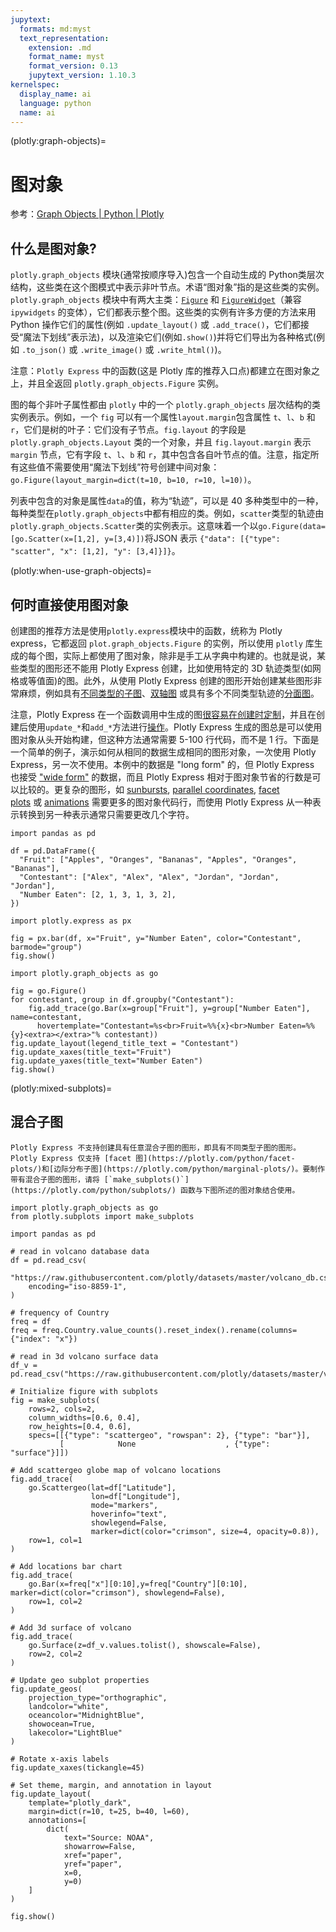 ```yaml
---
jupytext:
  formats: md:myst
  text_representation:
    extension: .md
    format_name: myst
    format_version: 0.13
    jupytext_version: 1.10.3
kernelspec:
  display_name: ai
  language: python
  name: ai
---
```


(plotly:graph-objects)=
# 图对象

参考：[Graph Objects | Python | Plotly](https://plotly.com/python/graph-objects/)

## 什么是图对象?

`plotly.graph_objects` 模块(通常按顺序导入)包含一个自动生成的 Python类层次结构，这些类在这个图模式中表示非叶节点。术语“图对象”指的是这些类的实例。`plotly.graph_objects` 模块中有两大主类：[`Figure`](https://plotly.com/python-api-reference/generated/plotly.graph_objects.Figure.html) 和 [`FigureWidget`](plotly:figurewidget)（兼容 `ipywidgets` 的变体），它们都表示整个图。这些类的实例有许多方便的方法来用 Python 操作它们的属性(例如 `.update_layout()` 或 `.add_trace()`，它们都接受“魔法下划线”表示法)，以及渲染它们(例如`.show()`)并将它们导出为各种格式(例如 `.to_json()` 或 `.write_image()` 或 `.write_html()`)。

注意：`Plotly Express` 中的函数(这是 Plotly 库的推荐入口点)都建立在图对象之上，并且全返回 `plotly.graph_objects.Figure` 实例。

图的每个非叶子属性都由 `plotly` 中的一个 `plotly.graph_objects` 层次结构的类实例表示。例如，一个 `fig` 可以有一个属性`layout.margin`包含属性 `t`、`l`、`b` 和 `r`，它们是树的叶子：它们没有子节点。`fig.layout` 的字段是 `plotly.graph_objects.Layout` 类的一个对象，并且 `fig.layout.margin` 表示 `margin` 节点，它有字段 `t`、`l`、`b` 和 `r`，其中包含各自叶节点的值。注意，指定所有这些值不需要使用“魔法下划线”符号创建中间对象： `go.Figure(layout_margin=dict(t=10, b=10, r=10, l=10))`。

列表中包含的对象是属性`data`的值，称为“轨迹”，可以是 40 多种类型中的一种，每种类型在`plotly.graph_objects`中都有相应的类。例如，`scatter`类型的轨迹由`plotly.graph_objects.Scatter`类的实例表示。这意味着一个以`go.Figure(data=[go.Scatter(x=[1,2], y=[3,4)])`将JSON 表示 `{"data": [{"type": "scatter", "x": [1,2], "y": [3,4]}]}`。

(plotly:when-use-graph-objects)=
## 何时直接使用图对象

创建图的推荐方法是使用`plotly.express`模块中的函数，统称为 Plotly express，它都返回 `plot.graph_objects.Figure` 的实例，所以使用 `plotly` 库生成的每个图，实际上都使用了图对象，除非是手工从字典中构建的。也就是说，某些类型的图形还不能用 Plotly Express 创建，比如使用特定的 3D 轨迹类型(如网格或等值面)的图。此外，从使用 Plotly Express 创建的图形开始创建某些图形非常麻烦，例如具有[不同类型的子图](plotly:mixed-subplots)、[双轴图](plotly:multiple-axes) 或具有多个不同类型轨迹的[分面图](https://plotly.com/python/facet-plots/)。

注意，Plotly Express 在一个函数调用中生成的图[很容易在创建时定制](plotly:styling-plotly-express)，并且在创建后使用`update_*`和`add_*`方法进行[操作](plotly:creating-and-updating-figures)。Plotly Express 生成的图总是可以使用图对象从头开始构建，但这种方法通常需要 5-100 行代码，而不是 1 行。下面是一个简单的例子，演示如何从相同的数据生成相同的图形对象，一次使用 Plotly Express，另一次不使用。本例中的数据是 "long form" 的，但 Plotly Express 也接受 ["wide form"](https://plotly.com/python/wide-form/) 的数据，而且 Plotly Express 相对于图对象节省的行数是可以比较的。更复杂的图形，如 [sunbursts](https://plotly.com/python/sunburst-charts/), [parallel coordinates](https://plotly.com/python/parallel-coordinates-plot/), [facet plots](https://plotly.com/python/facet-plots/) 或 [animations](https://plotly.com/python/animations/) 需要更多的图对象代码行，而使用 Plotly Express 从一种表示转换到另一种表示通常只需要更改几个字符。

```{code-cell} ipython3
import pandas as pd

df = pd.DataFrame({
  "Fruit": ["Apples", "Oranges", "Bananas", "Apples", "Oranges", "Bananas"],
  "Contestant": ["Alex", "Alex", "Alex", "Jordan", "Jordan", "Jordan"],
  "Number Eaten": [2, 1, 3, 1, 3, 2],
})

import plotly.express as px

fig = px.bar(df, x="Fruit", y="Number Eaten", color="Contestant", barmode="group")
fig.show()

import plotly.graph_objects as go

fig = go.Figure()
for contestant, group in df.groupby("Contestant"):
    fig.add_trace(go.Bar(x=group["Fruit"], y=group["Number Eaten"], name=contestant,
      hovertemplate="Contestant=%s<br>Fruit=%%{x}<br>Number Eaten=%%{y}<extra></extra>"% contestant))
fig.update_layout(legend_title_text = "Contestant")
fig.update_xaxes(title_text="Fruit")
fig.update_yaxes(title_text="Number Eaten")
fig.show()
```

(plotly:mixed-subplots)=
## 混合子图

```{important}
Plotly Express 不支持创建具有任意混合子图的图形，即具有不同类型子图的图形。Plotly Express 仅支持 [facet 图](https://plotly.com/python/facet-plots/)和[边际分布子图](https://plotly.com/python/marginal-plots/)。要制作带有混合子图的图形，请将 [`make_subplots()`](https://plotly.com/python/subplots/) 函数与下图所述的图对象结合使用。
```

```{code-cell} ipython3
import plotly.graph_objects as go
from plotly.subplots import make_subplots

import pandas as pd

# read in volcano database data
df = pd.read_csv(
    "https://raw.githubusercontent.com/plotly/datasets/master/volcano_db.csv",
    encoding="iso-8859-1",
)

# frequency of Country
freq = df
freq = freq.Country.value_counts().reset_index().rename(columns={"index": "x"})

# read in 3d volcano surface data
df_v = pd.read_csv("https://raw.githubusercontent.com/plotly/datasets/master/volcano.csv")

# Initialize figure with subplots
fig = make_subplots(
    rows=2, cols=2,
    column_widths=[0.6, 0.4],
    row_heights=[0.4, 0.6],
    specs=[[{"type": "scattergeo", "rowspan": 2}, {"type": "bar"}],
           [            None                    , {"type": "surface"}]])

# Add scattergeo globe map of volcano locations
fig.add_trace(
    go.Scattergeo(lat=df["Latitude"],
                  lon=df["Longitude"],
                  mode="markers",
                  hoverinfo="text",
                  showlegend=False,
                  marker=dict(color="crimson", size=4, opacity=0.8)),
    row=1, col=1
)

# Add locations bar chart
fig.add_trace(
    go.Bar(x=freq["x"][0:10],y=freq["Country"][0:10], marker=dict(color="crimson"), showlegend=False),
    row=1, col=2
)

# Add 3d surface of volcano
fig.add_trace(
    go.Surface(z=df_v.values.tolist(), showscale=False),
    row=2, col=2
)

# Update geo subplot properties
fig.update_geos(
    projection_type="orthographic",
    landcolor="white",
    oceancolor="MidnightBlue",
    showocean=True,
    lakecolor="LightBlue"
)

# Rotate x-axis labels
fig.update_xaxes(tickangle=45)

# Set theme, margin, and annotation in layout
fig.update_layout(
    template="plotly_dark",
    margin=dict(r=10, t=25, b=40, l=60),
    annotations=[
        dict(
            text="Source: NOAA",
            showarrow=False,
            xref="paper",
            yref="paper",
            x=0,
            y=0)
    ]
)

fig.show()
```

```{code-cell} ipython3

```

